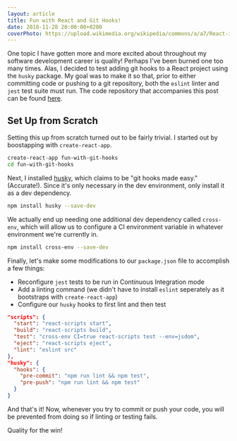 ```yaml
---
layout: article
title: Fun with React and Git Hooks!
date: 2018-11-28 20:00:00+0200
coverPhoto: https://upload.wikimedia.org/wikipedia/commons/a/a7/React-icon.svg
---
```


One topic I have gotten more and more excited about throughout my software development career is quality! Perhaps I've been burned one too many times. Alas, I decided to test adding git hooks to a React project using the `husky` package. My goal was to make it so that, prior to either committing code or pushing to a git repository, both the `eslint` linter and `jest` test suite must run. The code repository that accompanies this post can be found [here](https://github.com/nas5w/fun-with-react-and-git-hooks).

## Set Up from Scratch

Setting this up from scratch turned out to be fairly trivial. I started out by boostapping with `create-react-app`.

```bash
create-react-app fun-with-git-hooks
cd fun-with-git-hooks
```

Next, I installed [husky](https://github.com/typicode/husky), which claims to be "git hooks made easy." (Accurate!). Since it's only necessary in the dev environment, only install it as a dev dependency.

```bash
npm install husky --save-dev
```

We actually end up needing one additional dev dependency called `cross-env`, which will allow us to configure a CI environment variable in whatever environment we're currently in.

```bash
npm install cross-env --save-dev
```

Finally, let's make some modifications to our `package.json` file to accomplish a few things:

- Reconfigure `jest` tests to be run in Continuous Integration mode
- Add a linting command (we didn't have to install `eslint` seperately as it bootstraps with `create-react-app`)
- Configure our `husky` hooks to first lint and then test

```json
"scripts": {
  "start": "react-scripts start",
  "build": "react-scripts build",
  "test": "cross-env CI=true react-scripts test --env=jsdom",
  "eject": "react-scripts eject",
  "lint": "eslint src"
},
"husky": {
  "hooks": {
    "pre-commit": "npm run lint && npm test",
    "pre-push": "npm run lint && npm test"
  }
}
```

And that's it! Now, whenever you try to commit or push your code, you will be prevented from doing so if linting or testing fails.

Quality for the win!
